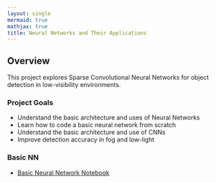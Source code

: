 ```yaml
---
layout: single
mermaid: true
mathjax: true
title: Neural Networks and Their Applications
---
```


## Overview
This project explores Sparse Convolutional Neural Networks for object detection in low-visibility environments.

### Project Goals
- Understand the basic architecture and uses of Neural Networks
- Learn how to code a basic neural network from scratch
- Understand the basic architecture and use of CNNs
- Improve detection accuracy in fog and low-light

### Basic NN
- [Basic Neural Network Notebook](./Basic_NN.html)
